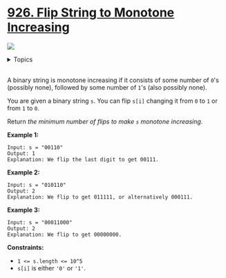 # [926. Flip String to Monotone Increasing](https://leetcode.cn/problems/flip-string-to-monotone-increasing/)

![](https://img.shields.io/badge/Difficulty-Medium-F8AF40.svg)

<details>
<summary>Topics</summary>

* [`String`](https://leetcode.com/tag/string/)
* [`Dynamic Programming`](https://leetcode.com/tag/dynamic-programming/)

</details>
<br />

A binary string is monotone increasing if it consists of some number of `0`'s (possibly none), followed by some number of `1`'s (also possibly none).

You are given a binary string `s`. You can flip `s[i]` changing it from `0` to `1` or from `1` to `0`.

Return *the minimum number of flips to make `s` monotone increasing*.

**Example 1:**

    Input: s = "00110"
    Output: 1
    Explanation: We flip the last digit to get 00111.

**Example 2:**

    Input: s = "010110"
    Output: 2
    Explanation: We flip to get 011111, or alternatively 000111.

**Example 3:**

    Input: s = "00011000"
    Output: 2
    Explanation: We flip to get 00000000.

**Constraints:**

 + `1 <= s.length <= 10^5`
 + `s[i]` is either `'0'` or `'1'`.
